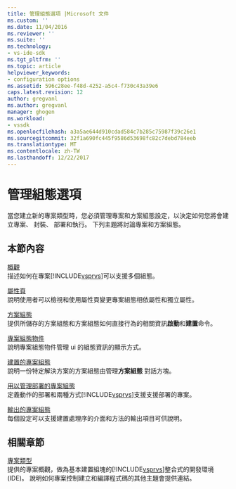 ```yaml
---
title: 管理組態選項 |Microsoft 文件
ms.custom: ''
ms.date: 11/04/2016
ms.reviewer: ''
ms.suite: ''
ms.technology:
- vs-ide-sdk
ms.tgt_pltfrm: ''
ms.topic: article
helpviewer_keywords:
- configuration options
ms.assetid: 596c28ee-f48d-4252-a5c4-f730c43a39e6
caps.latest.revision: 12
author: gregvanl
ms.author: gregvanl
manager: ghogen
ms.workload:
- vssdk
ms.openlocfilehash: a3a5ae644d910cdad584c7b285c75987f39c26e1
ms.sourcegitcommit: 32f1a690fc445f9586d53698fc82c7debd784eeb
ms.translationtype: MT
ms.contentlocale: zh-TW
ms.lasthandoff: 12/22/2017
---
```

# <a name="managing-configuration-options"></a>管理組態選項
當您建立新的專案類型時，您必須管理專案和方案組態設定，以決定如何您將會建立專案、 封裝、 部署和執行。 下列主題將討論專案和方案組態。  
  
## <a name="in-this-section"></a>本節內容  
 [概觀](../../extensibility/internals/configuration-options-overview.md)  
 描述如何在專案[!INCLUDE[vsprvs](../../code-quality/includes/vsprvs_md.md)]可以支援多個組態。  
  
 [屬性頁](../../extensibility/internals/property-pages.md)  
 說明使用者可以檢視和使用屬性頁變更專案組態相依屬性和獨立屬性。  
  
 [方案組態](../../extensibility/internals/solution-configuration.md)  
 提供所儲存的方案組態和方案組態如何直接行為的相關資訊**啟動**和**建置**命令。  
  
 [專案組態物件](../../extensibility/internals/project-configuration-object.md)  
 說明專案組態物件管理 ui 的組態資訊的顯示方式。  
  
 [建置的專案組態](../../extensibility/internals/project-configuration-for-building.md)  
 說明一份特定解決方案的方案組態由管理**方案組態** 對話方塊。  
  
 [用以管理部署的專案組態](../../extensibility/internals/project-configuration-for-managing-deployment.md)  
 定義動作的部署和兩種方式[!INCLUDE[vsprvs](../../code-quality/includes/vsprvs_md.md)]支援支援部署的專案。  
  
 [輸出的專案組態](../../extensibility/internals/project-configuration-for-output.md)  
 每個設定可以支援建置處理序的介面和方法的輸出項目可供說明。  
  
## <a name="related-sections"></a>相關章節  
 [專案類型](../../extensibility/internals/project-types.md)  
 提供的專案概觀，做為基本建置組塊的[!INCLUDE[vsprvs](../../code-quality/includes/vsprvs_md.md)]整合式的開發環境 (IDE)。 說明如何專案控制建立和編譯程式碼的其他主題會提供連結。